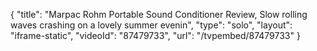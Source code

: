 {
    "title": "Marpac Rohm Portable Sound Conditioner Review, Slow rolling waves crashing on a lovely summer evenin",
    "type": "solo",
    "layout": "iframe-static",
    "videoId": "87479733",
    "url": "\/tvpembed\/87479733"
}